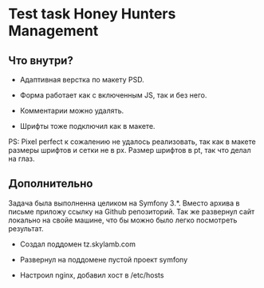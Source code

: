 Test task Honey Hunters Management
==================================

Что внутри?
-----------

  * Адаптивная верстка по макету PSD.

  * Форма работает как с включенным JS, так и без него.

  * Комментарии можно удалять.
  
  * Шрифты тоже подключил как в макете.
  
PS: Pixel perfect к сожалению не удалось реализовать, так как в макете размеры шрифтов и сетки не в px. Размер шрифтов в pt, так что делал на глаз.

Дополнительно
-------------

Задача была выполненна целиком на Symfony 3.*. Вместо архива в письме приложу ссылку на Github репозиторий. Так же развернул сайт локально на свойе машине, что бы можно было легко
посмотреть результат.

  * Создал поддомен tz.skylamb.com
  
  * Развернул на поддомене пустой проект symfony
  
  * Настроил nginx, добавил хост в /etc/hosts
